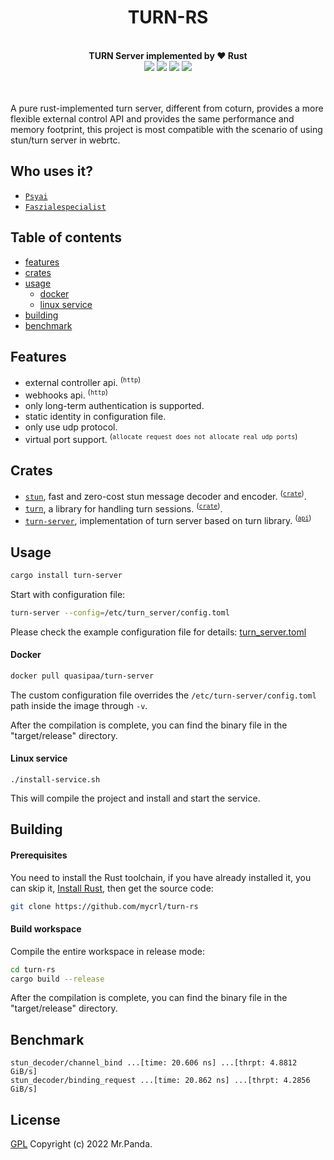 <!--lint disable no-literal-urls-->
<div align="center">
  <h1>TURN-RS</h1>
</div>
<br/>
<div align="center">
  <strong>TURN Server implemented by ❤️ Rust</strong>
</div>
<div align="center">
  <img src="https://img.shields.io/github/actions/workflow/status/mycrl/turn-rs/cargo-test.yml?branch=main"/>
  <img src="https://img.shields.io/github/license/mycrl/turn-rs"/>
  <img src="https://img.shields.io/github/issues/mycrl/turn-rs"/>
  <img src="https://img.shields.io/github/stars/mycrl/turn-rs"/>
</div>
<br/>
<br/>

A pure rust-implemented turn server, different from coturn, provides a more flexible external control API and provides the same performance and memory footprint, this project is most compatible with the scenario of using stun/turn server in webrtc.


## Who uses it?

* [`Psyai`](https://psyai.com)
* [`Faszialespecialist`](https://faszialespecialist.com/)


## Table of contents

* [features](#features)
* [crates](#crates)
* [usage](#usage)
  * [docker](#docker)  
  * [linux service](#linux-service)
* [building](#building)
* [benchmark](#benchmark)


## Features

- external controller api. <sup>(`http`)</sup>
- webhooks api. <sup>(`http`)</sup>
- only long-term authentication is supported.
- static identity in configuration file.
- only use udp protocol.
- virtual port support. <sup>(`allocate request does not allocate real udp ports`)</sup>


## Crates

* [`stun`], fast and zero-cost stun message decoder and encoder. <sup>([`crate`](https://crates.io/crates/faster-stun))</sup>.
* [`turn`], a library for handling turn sessions. <sup>([`crate`](https://crates.io/crates/turn-rs))</sup>.
* [`turn-server`], implementation of turn server based on turn library. <sup>([`api`])</sup>

[`api`]: https://github.com/mycrl/turn-rs/wiki/Controller-API-Reference
[`stun`]: https://github.com/mycrl/turn-rs/tree/main/stun
[`turn`]: https://github.com/mycrl/turn-rs/tree/main/turn
[`turn-server`]: https://github.com/mycrl/turn-rs/tree/main/turn-server


## Usage

```bash
cargo install turn-server
```

Start with configuration file:

```bash
turn-server --config=/etc/turn_server/config.toml
```

Please check the example configuration file for details: [turn_server.toml](./turn_server.toml)


#### Docker

```bash
docker pull quasipaa/turn-server
```
The custom configuration file overrides the `/etc/turn-server/config.toml` path inside the image through `-v`.

After the compilation is complete, you can find the binary file in the "target/release" directory.

#### Linux service

```
./install-service.sh
```

This will compile the project and install and start the service.


## Building

#### Prerequisites

You need to install the Rust toolchain, if you have already installed it, you can skip it, [Install Rust](https://www.rust-lang.org/tools/install), then get the source code:

```bash
git clone https://github.com/mycrl/turn-rs
```

#### Build workspace

Compile the entire workspace in release mode:

```bash
cd turn-rs
cargo build --release
```

After the compilation is complete, you can find the binary file in the "target/release" directory.


## Benchmark

```
stun_decoder/channel_bind ...[time: 20.606 ns] ...[thrpt: 4.8812 GiB/s]
stun_decoder/binding_request ...[time: 20.862 ns] ...[thrpt: 4.2856 GiB/s]
```


## License

[GPL](./LICENSE)
Copyright (c) 2022 Mr.Panda.
